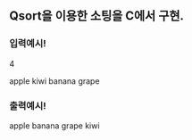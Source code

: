 ## Qsort을 이용한 소팅을 C에서 구현.

### 입력예시!
4

apple kiwi banana grape


### 출력예시!

apple banana grape kiwi




